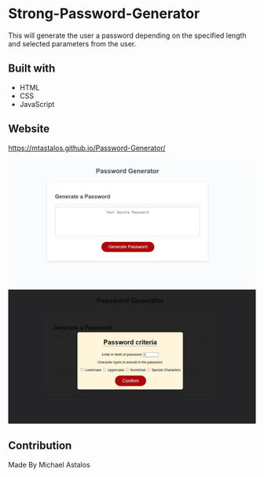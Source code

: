 # Strong-Password-Generator
This will generate the user a password  depending on the specified length and selected parameters from the user. 

## Built with
* HTML
* CSS
* JavaScript

## Website
https://mtastalos.github.io/Password-Generator/

 ![](assets/images/website-part1.JPG)
 ![](assets/images/website-part2.JPG)

 ## Contribution
 Made By Michael Astalos 
